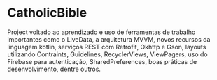 # CatholicBible
Project voltado ao aprendizado e uso de ferramentas de trabalho importantes como o LiveData, a arquitetura MVVM, novos recursos da linguagem kotlin, serviços REST com Retrofit, Okhttp e Gson, layouts utilizando Contraints, Guidelines, RecyclerViews, ViewPagers, uso do Firebase para autenticação, SharedPreferences, boas práticas de desenvolvimento, dentre outros.
